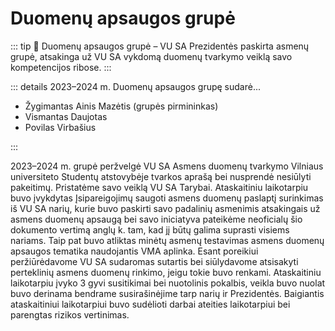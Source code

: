 # Duomenų apsaugos grupė

::: tip 📖 Duomenų apsaugos grupė – VU SA Prezidentės paskirta asmenų grupė, atsakinga už VU SA vykdomą duomenų tvarkymo veiklą savo kompetencijos ribose.
:::

::: details 2023–2024 m. Duomenų apsaugos grupę sudarė...

- Žygimantas Ainis Mazėtis (grupės pirmininkas)
- Vismantas Daujotas
- Povilas Virbašius

:::

2023–2024 m. grupė peržvelgė VU SA Asmens duomenų tvarkymo Vilniaus universiteto Studentų atstovybėje tvarkos aprašą bei nusprendė nesiūlyti pakeitimų. Pristatėme savo veiklą VU SA Tarybai. Ataskaitiniu laikotarpiu buvo įvykdytas Įsipareigojimų saugoti asmens duomenų paslaptį surinkimas iš VU SA narių, kurie buvo paskirti savo padalinių asmenimis atsakingais už asmens duomenų apsaugą bei savo iniciatyva pateikėme neoficialų šio dokumento vertimą anglų k. tam, kad jį būtų galima suprasti visiems nariams. Taip pat buvo atliktas minėtų asmenų testavimas asmens duomenų apsaugos tematika naudojantis VMA aplinka. Esant poreikiui peržiūrėdavome VU SA sudaromas sutartis bei siūlydavome atsisakyti perteklinių asmens duomenų rinkimo, jeigu tokie buvo renkami. Ataskaitiniu laikotarpiu įvyko 3 gyvi susitikimai bei nuotolinis pokalbis, veikla buvo nuolat buvo derinama bendrame susirašinėjime tarp narių ir Prezidentės. Baigiantis ataskaitiniui laikotarpiui buvo sudėlioti darbai ateities laikotarpiui bei parengtas rizikos vertinimas.
